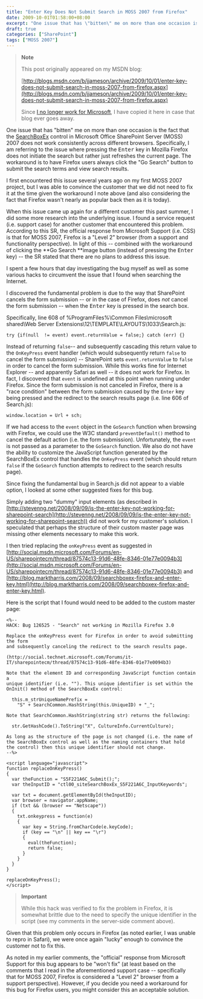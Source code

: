 ```yaml
---
title: "Enter Key Does Not Submit Search in MOSS 2007 from Firefox"
date: 2009-10-01T01:58:00+08:00
excerpt: "One issue that has \"bitten\" me on more than one occasion is the fact that the SearchBoxEx control in Microsoft Office SharePoint Server (MOSS) 2007 does not work consistently across different browsers. Specifically, I am referring to the issue where pressing..."
draft: true
categories: ["SharePoint"]
tags: ["MOSS 2007"]
---
```


> **Note**
> 
> 
> 	This post originally appeared on my MSDN blog:
> 
> 
> 
> [http://blogs.msdn.com/b/jjameson/archive/2009/10/01/enter-key-does-not-submit-search-in-moss-2007-from-firefox.aspx](http://blogs.msdn.com/b/jjameson/archive/2009/10/01/enter-key-does-not-submit-search-in-moss-2007-from-firefox.aspx)
> 
> 
> Since
> 	[I no longer work for Microsoft](/blog/jjameson/2011/09/02/last-day-with-microsoft), I have copied it here in case that blog 
> 	ever goes away.


One issue that has "bitten" me on more than one occasion is the fact that the [SearchBoxEx](http://msdn.microsoft.com/en-us/library/microsoft.sharepoint.portal.webcontrols.searchboxex.aspx) control in Microsoft Office SharePoint Server (MOSS) 2007 does not  work consistently across different browsers. Specifically, I am referring to the  issue where pressing the <kbd>Enter</kbd> key in Mozilla Firefox does not initiate  the search but rather just refreshes the current page. The workaround is to have  Firefox users always click the "Go Search" button to submit the search terms and  view search results.

I first encountered this issue several years ago on my first MOSS 2007 project,  but I was able to convince the customer that we did not need to fix it at the time  given the workaround I note above (and also considering the fact that Firefox wasn't  nearly as popular back then as it is today).

When this issue came up again for a different customer this past summer, I did  some more research into the underlying issue. I found a service request (i.e. support  case) for another customer that encountered this problem. According to this SR,  the official response from Microsoft Support (i.e. CSS) is that for MOSS 2007, Firefox  is a "Level 2" browser (from a support and functionality perspective). In light  of this -- combined with the workaround of clicking the **Go Search**image button (instead of pressing the <kbd>Enter</kbd> key) -- the SR stated  that there are no plans to address this issue.

I spent a few hours that day investigating the bug myself as well as some various  hacks to circumvent the issue that I found when searching the Internet.

I discovered the fundamental problem is due to the way that SharePoint cancels  the form submission -- or in the case of Firefox, does *not* cancel the form  submission -- when the <kbd>Enter</kbd> key is pressed in the search box.

Specifically, line 608 of %ProgramFiles%\Common Files\microsoft shared\Web Server  Extensions\12\TEMPLATE\LAYOUTS\1033\Search.js:

`try {if(null != event) event.returnValue = false;}catch (err) {}`

Instead of returning `false`--  and subsequently cascading this return value to the `OnKeyPress` event  handler (which would subsequently return `false`  to cancel the form submission) -- SharePoint sets `event.returnValue`  to `false` in order to cancel the  form submission. While this works fine for Internet Explorer -- and apparently Safari  as well -- it does not work for Firefox. In fact, I discovered that `event`  is undefined at this point when running under Firefox. Since the form submission  is not canceled in Firefox, there is a "race condition" between the form submission  caused by the `Enter` key being pressed and the redirect to the search  results page (i.e. line 606 of Search.js):

`window.location = Url + sch;`

If we had access to the `event` object in the `GoSearch`  function when browsing with Firefox, we could use the W3C standard `preventDefault()`  method to cancel the default action (i.e. the form submission). Unfortunately, the `event` is not passed as a parameter to the `GoSearch` function.  We also do not have the ability to customize the JavaScript function generated by  the SearchBoxEx control that handles the `OnKeyPress` event (which should  return `false` if the `GoSearch`  function attempts to redirect to the search results page).

Since fixing the fundamental bug in Search.js did not appear to a viable option,  I looked at some other suggested fixes for this bug.

Simply adding two "dummy" input elements (as described in [http://stevenng.net/2008/09/09/is-the-enter-key-not-working-for-sharepoint-search](http://stevenng.net/2008/09/09/is-the-enter-key-not-working-for-sharepoint-search))  did not work for my customer's solution. I speculated that perhaps the structure  of their custom master page was missing other elements necessary to make this work.

I then tried replacing the `onKeyPress` event as suggested in [http://social.msdn.microsoft.com/Forums/en-US/sharepointecm/thread/87574c13-91d6-48fe-8346-01e77e0094b3](http://social.msdn.microsoft.com/Forums/en-US/sharepointecm/thread/87574c13-91d6-48fe-8346-01e77e0094b3)  and [http://blog.marktharris.com/2008/09/searchboxex-firefox-and-enter-key.html](http://blog.marktharris.com/2008/09/searchboxex-firefox-and-enter-key.html).

Here is the script that I found would need to be added to the custom master page:



```
<%--
HACK: Bug 126525 - "Search" not working in Mozilla Firefox 3.0

Replace the onKeyPress event for Firefox in order to avoid submitting the form
and subsequently canceling the redirect to the search results page.

(http://social.technet.microsoft.com/Forums/it-IT/sharepointecm/thread/87574c13-91d6-48fe-8346-01e77e0094b3)

Note that the element ID and corresponding JavaScript function contain a
unique identifier (i.e. ""). This unique identifier is set within the
OnInit() method of the SearchBoxEx control:

  this.m_strUniqueNamePrefix =
    "S" + SearchCommon.HashString(this.UniqueID) + "_";

Note that SearchCommon.HashString(string str) returns the following:

  str.GetHashCode().ToString("X", CultureInfo.CurrentCulture);

As long as the structure of the page is not changed (i.e. the name of
the SearchBoxEx control as well as the naming containers that hold
the control) then this unique identifier should not change.
--%>

<script language="javascript">
function replaceOnKeyPress()
{
  var theFunction = "S5F221A6C_Submit();";
  var theInputID = "ctl00_siteSearchBoxEx_S5F221A6C_InputKeywords";
 
  var txt = document.getElementById(theInputID);
  var browser = navigator.appName;
  if (txt && (browser == "Netscape"))
  {
    txt.onkeypress = function(e)
    {
      var key = String.fromCharCode(e.keyCode);
      if (key == "\n" || key == "\r")
      {
        eval(theFunction);
        return false;
      }
    }
  }
}
 
replaceOnKeyPress();
</script>
```




> **Important**
> 
> 
> 	While this hack was verified to fix the problem in Firefox, it is somewhat 
> 	brittle due to the need to specify the unique identifier in the script (see 
> 	my comments in the server-side comment above).


Given that this problem only occurs in Firefox (as noted earlier, I was unable  to repro in Safari), we were once again "lucky" enough to convince the customer  not to fix this.

As noted in my earlier comments, the "official" response from Microsoft Support  for this bug appears to be "won't fix" (at least based on the comments that I read  in the aforementioned support case -- specifically that for MOSS 2007, Firefox is  considered a "Level 2" browser from a support perspective). However, if you decide  you need a workaround for this bug for Firefox users, you might consider this an  acceptable solution.

